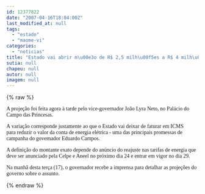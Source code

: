 ```yaml
---
id: 12377822
date: "2007-04-16T18:04:00Z"
last_modified_at: null
tags:
  - "estado"
  - "maome-vi"
categories:
  - "noticias"
title: "Estado vai abrir m\u00e3o de R$ 2,5 milh\u00f5es a R$ 4 milh\u00f5es por m\u00eas para baixar a conta de energia"
sutia: null
chapeu: null
autor: null
imagem: null
---
```

{% raw %}
<p><P><FONT face=Verdana>A projeção foi feita agora à tarde pelo vice-governador João Lyra Neto, no Palácio do Campo das Princesas.</FONT></P></p>
<p><P><FONT face=Verdana>A&nbsp;variação corresponde justamente ao que o Estado vai deixar de faturar em ICMS para&nbsp;reduzir o valor da conta de energia elétrica - uma das principais promessas de campanha do governador Eduardo Campos.</FONT></P></p>
<p><P><FONT face=Verdana>A definição do montante exato depende do anúncio do reajuste nas tarifas de energia que deve ser anunciado pela Celpe e Aneel no próximo dia 24 e entrar em vigor no dia 29.</FONT></P></p>
<p><P><FONT face=Verdana>Na manhã desta terça (17), o governador recebe a imprensa para&nbsp;detalhar as projeções do governo sobre o assunto.</FONT></P> </p>
{% endraw %}
